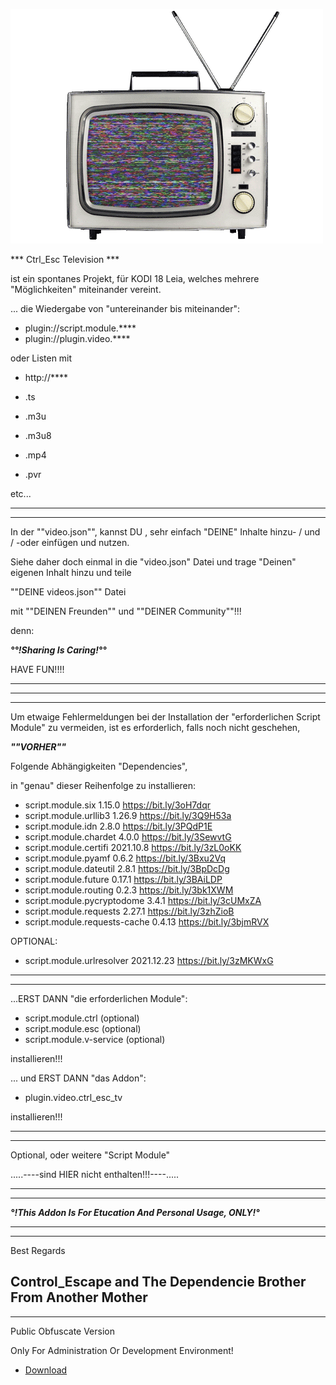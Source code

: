 ![Control Escape TV](icon.gif)

*** Ctrl_Esc Television ***

ist ein spontanes Projekt, für KODI 18 Leia,
welches mehrere "Möglichkeiten" miteinander vereint.

... die Wiedergabe von "untereinander bis miteinander":

- plugin://script.module.****
- plugin://plugin.video.****
 
oder Listen mit 
- http://****

- .ts 
- .m3u
- .m3u8
- .mp4
- .pvr

etc... 

--------------------------------------------------------------------------------------------
--------------------------------------------------------------------------------------------


In der ""video.json"", kannst DU , sehr einfach "DEINE" Inhalte hinzu- / und / -oder einfügen und nutzen.

Siehe daher doch einmal in die "video.json" Datei 
und trage "Deinen" eigenen Inhalt hinzu 
und teile

 ""DEINE videos.json"" Datei
 
mit ""DEINEN Freunden"" und ""DEINER Community""!!!

denn:

***°°!Sharing Is Caring!°°***


HAVE FUN!!!!

--------------------------------------------------------------------------------------------
--------------------------------------------------------------------------------------------
--------------------------------------------------------------------------------------------

Um etwaige Fehlermeldungen bei der Installation der "erforderlichen Script Module" zu vermeiden,
ist es erforderlich,
falls noch nicht geschehen,

***""VORHER""***

Folgende Abhängigkeiten "Dependencies",

in "genau" dieser Reihenfolge zu installieren:

- script.module.six				1.15.0		https://bit.ly/3oH7dqr
- script.module.urllib3			1.26.9		https://bit.ly/3Q9H53a
- script.module.idn				2.8.0		https://bit.ly/3PQdP1E
- script.module.chardet			4.0.0		https://bit.ly/3SewvtG
- script.module.certifi			2021.10.8	https://bit.ly/3zL0oKK
- script.module.pyamf			0.6.2		https://bit.ly/3Bxu2Vq
- script.module.dateutil		2.8.1		https://bit.ly/3BpDcDg
- script.module.future			0.17.1		https://bit.ly/3BAiLDP
- script.module.routing			0.2.3		https://bit.ly/3bk1XWM
- script.module.pycryptodome	3.4.1		https://bit.ly/3cUMxZA
- script.module.requests		2.27.1		https://bit.ly/3zhZioB
- script.module.requests-cache	0.4.13		https://bit.ly/3bjmRVX

OPTIONAL:

- script.module.urlresolver		2021.12.23	https://bit.ly/3zMKWxG

--------------------------------------------------------------------------------------------
--------------------------------------------------------------------------------------------

...ERST DANN "die erforderlichen Module":

- script.module.ctrl (optional)
- script.module.esc (optional)
- script.module.v-service (optional)

installieren!!!


... und ERST DANN "das Addon":

- plugin.video.ctrl_esc_tv

installieren!!!

--------------------------------------------------------------------------------------------
--------------------------------------------------------------------------------------------

Optional, oder weitere "Script Module"


.....----sind HIER nicht enthalten!!!----.....

--------------------------------------------------------------------------------------------
--------------------------------------------------------------------------------------------

***°!This Addon Is For Etucation And Personal Usage, ONLY!°***

--------------------------------------------------------------------------------------------
--------------------------------------------------------------------------------------------

Best Regards

Control_Escape
and
The Dependencie Brother From Another Mother
--------------------------------------------------------------------------------------------
--------------------------------------------------------------------------------------------
Public Obfuscate Version

Only For Administration Or Development Environment!

* [Download](https://kdc-community.github.io/Ctrl_Esc_K_18_Repo/plugin.video.ctrl_esc_tv/plugin.video.ctrl_esc_tv-4.8.1.zip)